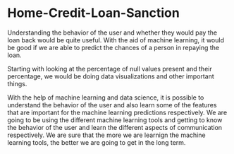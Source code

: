 # Home-Credit-Loan-Sanction

Understanding the behavior of the user and whether they would pay the loan back would be quite useful. With the aid of machine learning, it would be good if we are able to predict the chances of a person in repaying the loan. 

Starting with looking at the percentage of null values present and their percentage, we would be doing data visualizations and other important things. 

With the help of machine learning and data science, it is possible to understand the behavior of the user and also learn some of the features that are important for the machine learning predictions respectively. We are going to be using the different machine learning tools and getting to know the behavior of the user and learn the different aspects of communication respectively. We are sure that the more we are learnign the machine learning tools, the better we are going to get in the long term. 
